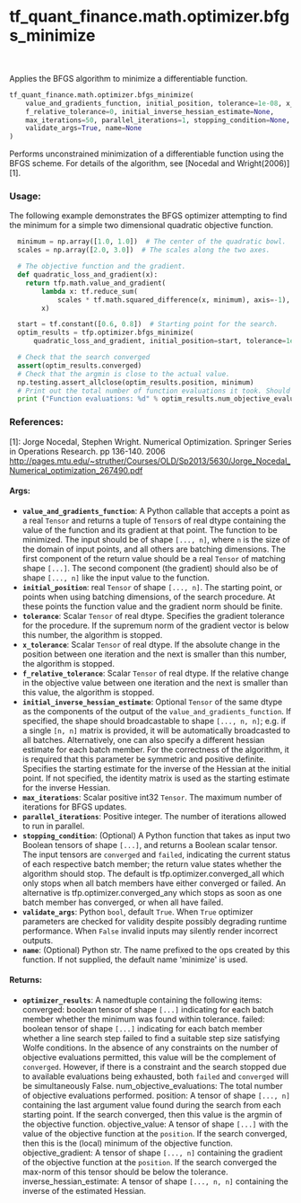 <!--
This file is generated by a tool. Do not edit directly.
For open-source contributions the docs will be updated automatically.
-->


<div itemscope itemtype="http://developers.google.com/ReferenceObject">
<meta itemprop="name" content="tf_quant_finance.math.optimizer.bfgs_minimize" />
<meta itemprop="path" content="Stable" />
</div>

# tf_quant_finance.math.optimizer.bfgs_minimize

<!-- Insert buttons and diff -->

<table class="tfo-notebook-buttons tfo-api" align="left">
</table>



Applies the BFGS algorithm to minimize a differentiable function.

```python
tf_quant_finance.math.optimizer.bfgs_minimize(
    value_and_gradients_function, initial_position, tolerance=1e-08, x_tolerance=0,
    f_relative_tolerance=0, initial_inverse_hessian_estimate=None,
    max_iterations=50, parallel_iterations=1, stopping_condition=None,
    validate_args=True, name=None
)
```



<!-- Placeholder for "Used in" -->

Performs unconstrained minimization of a differentiable function using the
BFGS scheme. For details of the algorithm, see [Nocedal and Wright(2006)][1].

### Usage:

The following example demonstrates the BFGS optimizer attempting to find the
minimum for a simple two dimensional quadratic objective function.

```python
  minimum = np.array([1.0, 1.0])  # The center of the quadratic bowl.
  scales = np.array([2.0, 3.0])  # The scales along the two axes.

  # The objective function and the gradient.
  def quadratic_loss_and_gradient(x):
    return tfp.math.value_and_gradient(
        lambda x: tf.reduce_sum(
            scales * tf.math.squared_difference(x, minimum), axis=-1),
        x)

  start = tf.constant([0.6, 0.8])  # Starting point for the search.
  optim_results = tfp.optimizer.bfgs_minimize(
      quadratic_loss_and_gradient, initial_position=start, tolerance=1e-8)

  # Check that the search converged
  assert(optim_results.converged)
  # Check that the argmin is close to the actual value.
  np.testing.assert_allclose(optim_results.position, minimum)
  # Print out the total number of function evaluations it took. Should be 5.
  print ("Function evaluations: %d" % optim_results.num_objective_evaluations)
```

### References:
[1]: Jorge Nocedal, Stephen Wright. Numerical Optimization. Springer Series in
  Operations Research. pp 136-140. 2006
  http://pages.mtu.edu/~struther/Courses/OLD/Sp2013/5630/Jorge_Nocedal_Numerical_optimization_267490.pdf

#### Args:


* <b>`value_and_gradients_function`</b>:  A Python callable that accepts a point as a
  real `Tensor` and returns a tuple of `Tensor`s of real dtype containing
  the value of the function and its gradient at that point. The function
  to be minimized. The input should be of shape `[..., n]`, where `n` is
  the size of the domain of input points, and all others are batching
  dimensions. The first component of the return value should be a real
  `Tensor` of matching shape `[...]`. The second component (the gradient)
  should also be of shape `[..., n]` like the input value to the function.
* <b>`initial_position`</b>: real `Tensor` of shape `[..., n]`. The starting point, or
  points when using batching dimensions, of the search procedure. At these
  points the function value and the gradient norm should be finite.
* <b>`tolerance`</b>: Scalar `Tensor` of real dtype. Specifies the gradient tolerance
  for the procedure. If the supremum norm of the gradient vector is below
  this number, the algorithm is stopped.
* <b>`x_tolerance`</b>: Scalar `Tensor` of real dtype. If the absolute change in the
  position between one iteration and the next is smaller than this number,
  the algorithm is stopped.
* <b>`f_relative_tolerance`</b>: Scalar `Tensor` of real dtype. If the relative change
  in the objective value between one iteration and the next is smaller
  than this value, the algorithm is stopped.
* <b>`initial_inverse_hessian_estimate`</b>: Optional `Tensor` of the same dtype
  as the components of the output of the `value_and_gradients_function`.
  If specified, the shape should broadcastable to shape `[..., n, n]`; e.g.
  if a single `[n, n]` matrix is provided, it will be automatically
  broadcasted to all batches. Alternatively, one can also specify a
  different hessian estimate for each batch member.
  For the correctness of the algorithm, it is required that this parameter
  be symmetric and positive definite. Specifies the starting estimate for
  the inverse of the Hessian at the initial point. If not specified,
  the identity matrix is used as the starting estimate for the
  inverse Hessian.
* <b>`max_iterations`</b>: Scalar positive int32 `Tensor`. The maximum number of
  iterations for BFGS updates.
* <b>`parallel_iterations`</b>: Positive integer. The number of iterations allowed to
  run in parallel.
* <b>`stopping_condition`</b>: (Optional) A Python function that takes as input two
  Boolean tensors of shape `[...]`, and returns a Boolean scalar tensor.
  The input tensors are `converged` and `failed`, indicating the current
  status of each respective batch member; the return value states whether
  the algorithm should stop. The default is tfp.optimizer.converged_all
  which only stops when all batch members have either converged or failed.
  An alternative is tfp.optimizer.converged_any which stops as soon as one
  batch member has converged, or when all have failed.
* <b>`validate_args`</b>: Python `bool`, default `True`. When `True` optimizer
  parameters are checked for validity despite possibly degrading runtime
  performance. When `False` invalid inputs may silently render incorrect
  outputs.
* <b>`name`</b>: (Optional) Python str. The name prefixed to the ops created by this
  function. If not supplied, the default name 'minimize' is used.


#### Returns:


* <b>`optimizer_results`</b>: A namedtuple containing the following items:
  converged: boolean tensor of shape `[...]` indicating for each batch
    member whether the minimum was found within tolerance.
  failed:  boolean tensor of shape `[...]` indicating for each batch
    member whether a line search step failed to find a suitable step size
    satisfying Wolfe conditions. In the absence of any constraints on the
    number of objective evaluations permitted, this value will
    be the complement of `converged`. However, if there is
    a constraint and the search stopped due to available
    evaluations being exhausted, both `failed` and `converged`
    will be simultaneously False.
  num_objective_evaluations: The total number of objective
    evaluations performed.
  position: A tensor of shape `[..., n]` containing the last argument value
    found during the search from each starting point. If the search
    converged, then this value is the argmin of the objective function.
  objective_value: A tensor of shape `[...]` with the value of the
    objective function at the `position`. If the search converged, then
    this is the (local) minimum of the objective function.
  objective_gradient: A tensor of shape `[..., n]` containing the gradient
    of the objective function at the `position`. If the search converged
    the max-norm of this tensor should be below the tolerance.
  inverse_hessian_estimate: A tensor of shape `[..., n, n]` containing the
    inverse of the estimated Hessian.
